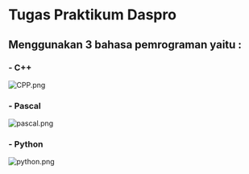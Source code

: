# Tugas Praktikum Daspro
## Menggunakan 3 bahasa pemrograman yaitu :
### - C++ 
![CPP.png](https://github.com/yoga220802/Tugas_Praktikum_Daspro/blob/main/assets/CPP.png)
### - Pascal
![pascal.png](https://github.com/yoga220802/Tugas_Praktikum_Daspro/blob/main/assets/pascal.png)
### - Python
![python.png](https://github.com/yoga220802/Tugas_Praktikum_Daspro/blob/main/assets/python.png)